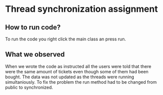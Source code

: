 # Thread synchronization assignment

## How to run code?
To run the code you right click the main class an press run.

## What we observed
When we wrote the code as instructed all the users were told that there were the same amount of tickets even though some of them had been bought. 
The data was not updated as the threads were running simultaniously. To fix the problem the run method had to be changed from public to synchronized.
